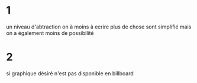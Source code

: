# 1 
un niveau d'abtraction on à moins à ecrire plus de chose sont simplifié mais on a également moins de possibilité 

# 2 
si graphique désiré n'est pas disponible en billboard